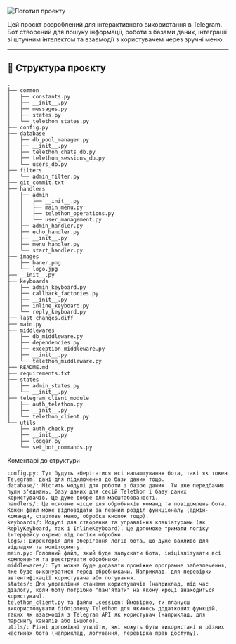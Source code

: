 ![Логотип проекту](images/baner.gpg)

Цей проєкт розроблений для інтерактивного використання в Telegram. Бот створений для пошуку інформації, роботи з базами даних, інтеграції зі штучним інтелектом та взаємодії з користувачем через зручні меню.

---

## 📂 Структура проєкту

```
.
├── common
│   ├── constants.py
│   ├── __init__.py
│   ├── messages.py
│   ├── states.py
│   └── telethon_states.py
├── config.py
├── database
│   ├── db_pool_manager.py
│   ├── __init__.py
│   ├── telethon_chats_db.py
│   ├── telethon_sessions_db.py
│   └── users_db.py
├── filters
│   └── admin_filter.py
├── git_commit.txt
├── handlers
│   ├── admin
│   │   ├── __init__.py
│   │   ├── main_menu.py
│   │   ├── telethon_operations.py
│   │   └── user_management.py
│   ├── admin_handler.py
│   ├── echo_handler.py
│   ├── __init__.py
│   ├── menu_handler.py
│   └── start_handler.py
├── images
│   ├── baner.png
│   └── logo.jpg
├── __init__.py
├── keyboards
│   ├── admin_keyboard.py
│   ├── callback_factories.py
│   ├── __init__.py
│   ├── inline_keyboard.py
│   └── reply_keyboard.py
├── last_changes.diff
├── main.py
├── middlewares
│   ├── db_middleware.py
│   ├── dependencies.py
│   ├── exception_middleware.py
│   ├── __init__.py
│   └── telethon_middleware.py
├── README.md
├── requirements.txt
├── states
│   ├── admin_states.py
│   └── __init__.py
├── telegram_client_module
│   ├── auth_telethon.py
│   ├── __init__.py
│   └── telethon_client.py
└── utils
    ├── auth_check.py
    ├── __init__.py
    ├── logger.py
    └── set_bot_commands.py
```

Коментарі до структури

    config.py: Тут будуть зберігатися всі налаштування бота, такі як токен Telegram, дані для підключення до бази даних тощо.
    database/: Містить модулі для роботи з базою даних. Ти вже передбачив пули з'єднань, базу даних для сесій Telethon і базу даних користувачів. Це дуже добре для масштабованості.
    handlers/: Це основне місце для обробників команд та повідомлень бота. Кожен файл може відповідати за певний розділ функціоналу (адмін-команди, стартове меню, обробка кнопок тощо).
    keyboards/: Модулі для створення та управління клавіатурами (як ReplyKeyboard, так і InlineKeyboard). Це допоможе тримати логіку інтерфейсу окремо від логіки обробки.
    logs/: Директорія для зберігання логів бота, що дуже важливо для відладки та моніторингу.
    main.py: Головний файл, який буде запускати бота, ініціалізувати всі компоненти та реєструвати обробники.
    middlewares/: Тут можна буде додавати проміжне програмне забезпечення, яке буде виконуватися перед обробниками. Наприклад, для перевірки автентифікації користувача або логування.
    states/: Для управління станами користувачів (наприклад, під час діалогу, коли боту потрібно "пам'ятати" на якому кроці знаходиться користувач).
    telethon_client.py та файли .session: Ймовірно, ти плануєш використовувати бібліотеку Telethon для якихось додаткових функцій, таких як взаємодія з Telegram API як користувач (наприклад, для парсингу каналів або іншого).
    utils/: Різні допоміжні утиліти, які можуть бути використані в різних частинах бота (наприклад, логування, перевірка прав доступу).
